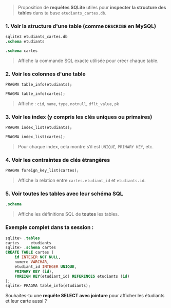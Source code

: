 



> Proposition de **requêtes SQLite** utiles pour **inspecter la structure des tables** dans ta base `etudiants_cartes.db`.


###  1. Voir la structure d'une table (comme `DESCRIBE` en MySQL)

```sql
sqlite3 etudiants_cartes.db
.schema etudiants
```

```sql
.schema cartes
```

> Affiche la commande SQL exacte utilisée pour créer chaque table.



###  2. Voir les colonnes d'une table

```sql
PRAGMA table_info(etudiants);
```

```sql
PRAGMA table_info(cartes);
```

> Affiche : `cid`, `name`, `type`, `notnull`, `dflt_value`, `pk`



###  3. Voir les index (y compris les clés uniques ou primaires)

```sql
PRAGMA index_list(etudiants);
```

```sql
PRAGMA index_list(cartes);
```

> Pour chaque index, cela montre s’il est `UNIQUE`, `PRIMARY KEY`, etc.



###  4. Voir les contraintes de clés étrangères

```sql
PRAGMA foreign_key_list(cartes);
```

> Affiche la relation entre `cartes.etudiant_id` et `etudiants.id`.


###  5. Voir toutes les tables avec leur schéma SQL

```sql
.schema
```

> Affiche les définitions SQL de **toutes** les tables.



### Exemple complet dans ta session :

```sql
sqlite> .tables
cartes     etudiants
sqlite> .schema cartes
CREATE TABLE cartes (
    id INTEGER NOT NULL, 
    numero VARCHAR, 
    etudiant_id INTEGER UNIQUE, 
    PRIMARY KEY (id), 
    FOREIGN KEY(etudiant_id) REFERENCES etudiants (id)
);
sqlite> PRAGMA table_info(etudiants);
```

Souhaites-tu une **requête SELECT avec jointure** pour afficher les étudiants et leur carte aussi ?
